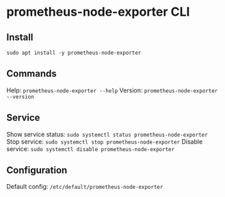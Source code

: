 # prometheus-node-exporter CLI

## Install
`sudo apt install -y prometheus-node-exporter`

## Commands
Help: `prometheus-node-exporter --help`
Version: `prometheus-node-exporter --version`

## Service
Show service status: `sudo systemctl status prometheus-node-exporter`
Stop service: `sudo systemctl stop prometheus-node-exporter`
Disable service: `sudo systemctl disable prometheus-node-exporter`

## Configuration
Default config: `/etc/default/prometheus-node-exporter`
